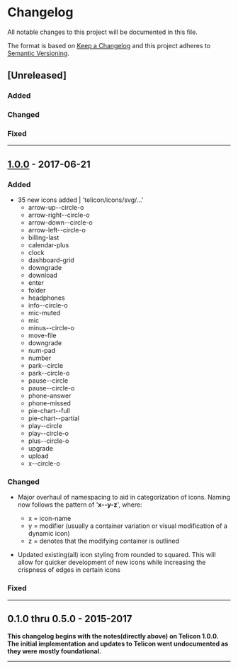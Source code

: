# Changelog
All notable changes to this project will be documented in this file.

The format is based on [Keep a Changelog](http://keepachangelog.com/en/1.0.0/)
and this project adheres to [Semantic Versioning](http://semver.org/spec/v2.0.0.html).

## [Unreleased]

### Added

### Changed

### Fixed

---

## [1.0.0](https://github.com/joshsanders/telicon) - 2017-06-21

### Added
* 35 new icons added | 'telicon/icons/svg/...'
  * arrow-up--circle-o
  * arrow-right--circle-o
  * arrow-down--circle-o
  * arrow-left--circle-o
  * billing-last
  * calendar-plus
  * clock
  * dashboard-grid
  * downgrade
  * download
  * enter
  * folder
  * headphones
  * info--circle-o
  * mic-muted
  * mic
  * minus--circle-o
  * move-file
  * downgrade
  * num-pad
  * number
  * park--circle
  * park--circle-o
  * pause--circle
  * pause--circle-o
  * phone-answer
  * phone-missed
  * pie-chart--full
  * pie-chart--partial
  * play--circle
  * play--circle-o
  * plus--circle-o
  * upgrade
  * upload
  * x--circle-o

### Changed
* Major overhaul of namespacing to aid in categorization of icons. Naming now follows the pattern of '**x--y-z**', where:
  * x = icon-name
  * y = modifier (usually a container variation or visual modification of a dynamic icon)
  * z = denotes that the modifying container is outlined

* Updated existing(all) icon styling from rounded to squared. This will allow for quicker development of new icons while increasing the crispness of edges in certain icons

### Fixed

---

## 0.1.0 thru 0.5.0 - 2015-2017

**This changelog begins with the notes(directly above) on Telicon 1.0.0. The initial implementation and updates to Telicon went undocumented as they were mostly foundational.**

---
